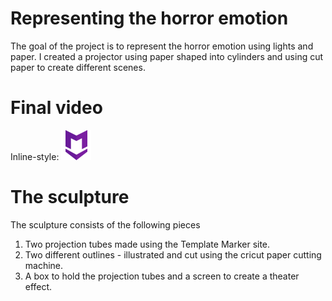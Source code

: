 # Representing the horror emotion
The goal of the project is to represent the horror emotion using lights and paper. I created a projector using paper shaped into cylinders and using cut paper to create different scenes.

# Final video
Inline-style: 
![alt text](https://github.com/adam-p/markdown-here/raw/master/src/common/images/icon48.png "Logo Title Text 1")

# The sculpture
The sculpture consists of the following pieces
1. Two projection tubes made using the Template Marker site. 
2. Two different outlines - illustrated and cut using the cricut paper cutting machine.
3. A box to hold the projection tubes and a screen to create a theater effect.


